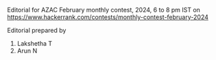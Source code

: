 Editorial for AZAC February monthly contest, 2024, 6 to 8 pm IST on 
https://www.hackerrank.com/contests/monthly-contest-february-2024


Editorial prepared by
1. Lakshetha T
2. Arun N


